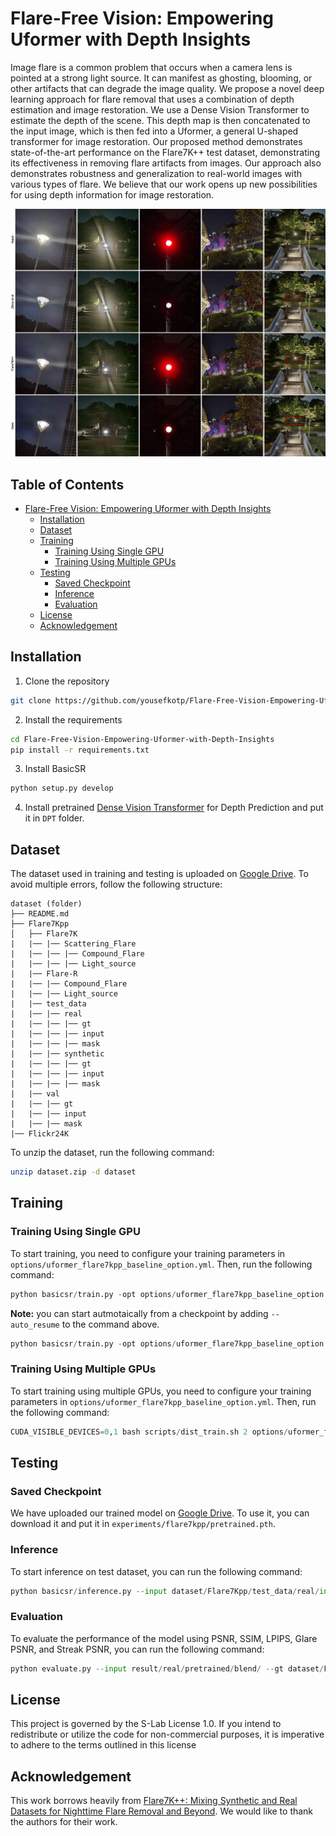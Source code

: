 # Flare-Free Vision: Empowering Uformer with Depth Insights
Image flare is a common problem that occurs when a camera lens is pointed at a strong light source. It can manifest as ghosting, blooming, or other artifacts that can degrade the image quality. We propose a novel deep learning approach for flare removal that uses a combination of depth estimation and image restoration. We use a Dense Vision Transformer to estimate the depth of the scene. This depth map is then concatenated to the input image, which is then fed into a Uformer, a general U-shaped transformer for image restoration. Our proposed method demonstrates state-of-the-art performance on the Flare7K++ test dataset, demonstrating its effectiveness in removing flare artifacts from images. Our approach also demonstrates robustness and generalization to real-world images with various types of flare. We believe that our work opens up new possibilities for using depth information for image restoration.

<p align="center">
  <img src="assets/comparison.jpg" alt="Comparison Example"/>
</p>

## Table of Contents
- [Flare-Free Vision: Empowering Uformer with Depth Insights](#flare-free-vision-empowering-uformer-with-depth-insights)
  - [Installation](#installation)
  - [Dataset](#dataset)
  - [Training](#training)
    - [Training Using Single GPU](#training-using-single-gpu)
    - [Training Using Multiple GPUs](#training-using-multiple-gpus)
  - [Testing](#testing)
    - [Saved Checkpoint](#saved-checkpoint)
    - [Inference](#inference)
    - [Evaluation](#evaluation)
  - [License](#license)
  - [Acknowledgement](#acknowledgement)
## Installation
1. Clone the repository
```bash
git clone https://github.com/yousefkotp/Flare-Free-Vision-Empowering-Uformer-with-Depth-Insights.git
```

2. Install the requirements
```bash
cd Flare-Free-Vision-Empowering-Uformer-with-Depth-Insights
pip install -r requirements.txt
```

3. Install BasicSR
```bash
python setup.py develop
```

4. Install pretrained [Dense Vision Transformer](https://drive.google.com/file/d/1dgcJEYYw1F8qirXhZxgNK8dWWz_8gZBD/view) for Depth Prediction and put it in `DPT` folder.


## Dataset

The dataset used in training and testing is uploaded on [Google Drive](https://drive.google.com/file/d/1rQ2ZG3HHoBOogYw_qnH3SgLlNlsQtPST/view?usp=sharing). To avoid multiple errors, follow the following structure:

```
dataset (folder)
├── README.md
├── Flare7Kpp
│   ├── Flare7K
|   |── |── Scattering_Flare
|   |── |── |── Compound_Flare
|   |── |── |── Light_source
|   |── Flare-R
|   |── |── Compound_Flare
|   |── |── Light_source
|   |── test_data
|   |── |── real
|   |── |── |── gt
|   |── |── |── input
|   |── |── |── mask
|   |── |── synthetic
|   |── |── |── gt
|   |── |── |── input
|   |── |── |── mask
|   |── val
|   |── |── gt
|   |── |── input
|   |── |── mask
|── Flickr24K
```

To unzip the dataset, run the following command:

```bash
unzip dataset.zip -d dataset
```

## Training

### Training Using Single GPU
To start training, you need to configure your training parameters in `options/uformer_flare7kpp_baseline_option.yml`. Then, run the following command:

```python
python basicsr/train.py -opt options/uformer_flare7kpp_baseline_option.yml
```

**Note:** you can start autmotaically from a checkpoint by adding `--auto_resume` to the command above.
```python
python basicsr/train.py -opt options/uformer_flare7kpp_baseline_option.yml --auto_resume
```

### Training Using Multiple GPUs
To start training using multiple GPUs, you need to configure your training parameters in `options/uformer_flare7kpp_baseline_option.yml`. Then, run the following command:

```python
CUDA_VISIBLE_DEVICES=0,1 bash scripts/dist_train.sh 2 options/uformer_flare7kpp_baseline_option.yml
```

## Testing

### Saved Checkpoint
We have uploaded our trained model on [Google Drive](https://drive.google.com/file/d/1-EtTkQUM4DftOdnxqovYtAjz3paAWaFN/view?usp=sharing). To use it, you can download it and put it in `experiments/flare7kpp/pretrained.pth`.

### Inference
To start inference on test dataset, you can run the following command:

```python
python basicsr/inference.py --input dataset/Flare7Kpp/test_data/real/input/ --output result/real/pretrained/ --model_path experiments/flare7kpp/pretrained.pth --flare7kpp
```

### Evaluation
To evaluate the performance of the model using PSNR, SSIM, LPIPS, Glare PSNR, and Streak PSNR, you can run the following command:

```python
python evaluate.py --input result/real/pretrained/blend/ --gt dataset/Flare7Kpp/test_data/real/gt/ --mask dataset/Flare7Kpp/test_data/real/mask/
```

## License
This project is governed by the S-Lab License 1.0. If you intend to redistribute or utilize the code for non-commercial purposes, it is imperative to adhere to the terms outlined in this license

## Acknowledgement
This work borrows heavily from [Flare7K++: Mixing Synthetic and Real Datasets for Nighttime Flare Removal and Beyond](https://github.com/ykdai/Flare7K). We would like to thank the authors for their work.
